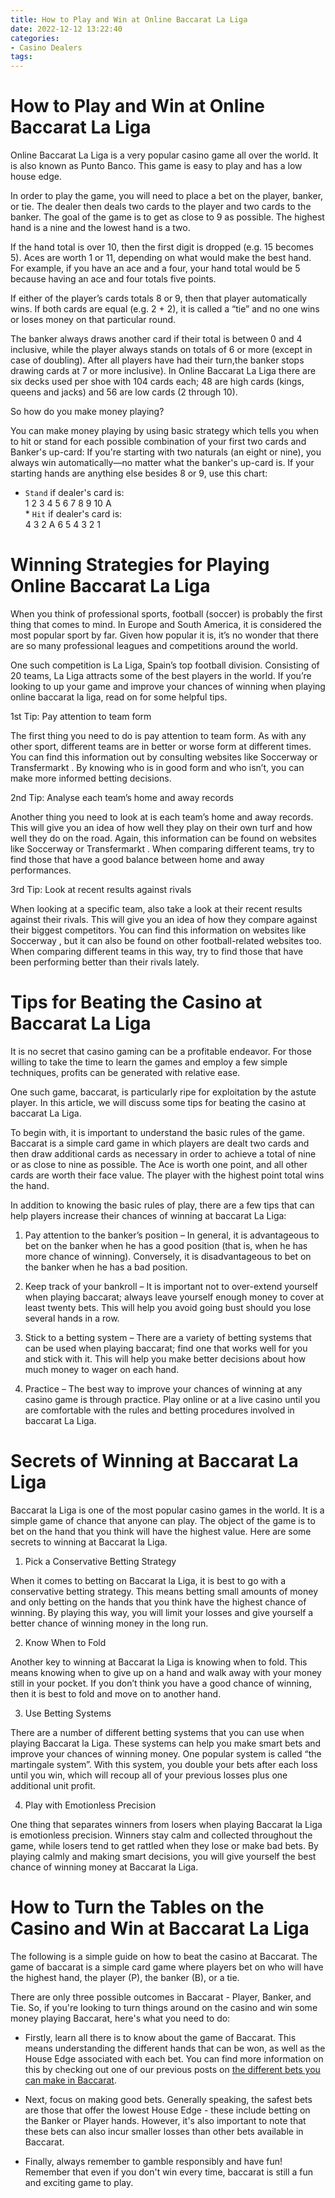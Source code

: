 ```yaml
---
title: How to Play and Win at Online Baccarat La Liga
date: 2022-12-12 13:22:40
categories:
- Casino Dealers
tags:
---
```



#  How to Play and Win at Online Baccarat La Liga

Online Baccarat La Liga is a very popular casino game all over the world. It is also known as Punto Banco. This game is easy to play and has a low house edge.

In order to play the game, you will need to place a bet on the player, banker, or tie. The dealer then deals two cards to the player and two cards to the banker. The goal of the game is to get as close to 9 as possible. The highest hand is a nine and the lowest hand is a two.

If the hand total is over 10, then the first digit is dropped (e.g. 15 becomes 5). Aces are worth 1 or 11, depending on what would make the best hand. For example, if you have an ace and a four, your hand total would be 5 because having an ace and four totals five points.

If either of the player’s cards totals 8 or 9, then that player automatically wins. If both cards are equal (e.g. 2 + 2), it is called a “tie” and no one wins or loses money on that particular round.

The banker always draws another card if their total is between 0 and 4 inclusive, while the player always stands on totals of 6 or more (except in case of doubling). After all players have had their turn,the banker stops drawing cards at 7 or more inclusive). In Online Baccarat La Liga there are six decks used per shoe with 104 cards each; 48 are high cards (kings, queens and jacks) and 56 are low cards (2 through 10).

  So how do you make money playing?

  You can make money playing by using basic strategy which tells you when to hit or stand for each possible combination of your first two cards and Banker's up-card: 
If you're starting with two naturals (an eight or nine), you always win automatically—no matter what the banker's up-card is. If your starting hands are anything else besides 8 or 9, use this chart:

  * `Stand` if dealer's card is:<br>1 2 3 4 5 6 7 8 9 10 A<br> * `Hit` if dealer's card is:<br>4 3 2 A 6 5 4 3 2 1

#  Winning Strategies for Playing Online Baccarat La Liga

When you think of professional sports, football (soccer) is probably the first thing that comes to mind. In Europe and South America, it is considered the most popular sport by far. Given how popular it is, it’s no wonder that there are so many professional leagues and competitions around the world.

One such competition is La Liga, Spain’s top football division. Consisting of 20 teams, La Liga attracts some of the best players in the world. If you’re looking to up your game and improve your chances of winning when playing online baccarat la liga, read on for some helpful tips.

1st Tip: Pay attention to team form

The first thing you need to do is pay attention to team form. As with any other sport, different teams are in better or worse form at different times. You can find this information out by consulting websites like Soccerway or Transfermarkt . By knowing who is in good form and who isn’t, you can make more informed betting decisions.

2nd Tip: Analyse each team’s home and away records

Another thing you need to look at is each team’s home and away records. This will give you an idea of how well they play on their own turf and how well they do on the road. Again, this information can be found on websites like Soccerway or Transfermarkt . When comparing different teams, try to find those that have a good balance between home and away performances.

3rd Tip: Look at recent results against rivals

When looking at a specific team, also take a look at their recent results against their rivals. This will give you an idea of how they compare against their biggest competitors. You can find this information on websites like Soccerway , but it can also be found on other football-related websites too. When comparing different teams in this way, try to find those that have been performing better than their rivals lately.

#  Tips for Beating the Casino at Baccarat La Liga

It is no secret that casino gaming can be a profitable endeavor. For those willing to take the time to learn the games and employ a few simple techniques, profits can be generated with relative ease.

One such game, baccarat, is particularly ripe for exploitation by the astute player. In this article, we will discuss some tips for beating the casino at baccarat La Liga.

To begin with, it is important to understand the basic rules of the game. Baccarat is a simple card game in which players are dealt two cards and then draw additional cards as necessary in order to achieve a total of nine or as close to nine as possible. The Ace is worth one point, and all other cards are worth their face value. The player with the highest point total wins the hand.

In addition to knowing the basic rules of play, there are a few tips that can help players increase their chances of winning at baccarat La Liga:

1) Pay attention to the banker’s position – In general, it is advantageous to bet on the banker when he has a good position (that is, when he has more chance of winning). Conversely, it is disadvantageous to bet on the banker when he has a bad position.

2) Keep track of your bankroll – It is important not to over-extend yourself when playing baccarat; always leave yourself enough money to cover at least twenty bets. This will help you avoid going bust should you lose several hands in a row.

3) Stick to a betting system – There are a variety of betting systems that can be used when playing baccarat; find one that works well for you and stick with it. This will help you make better decisions about how much money to wager on each hand.

4) Practice – The best way to improve your chances of winning at any casino game is through practice. Play online or at a live casino until you are comfortable with the rules and betting procedures involved in baccarat La Liga.

#  Secrets of Winning at Baccarat La Liga

Baccarat la Liga is one of the most popular casino games in the world. It is a simple game of chance that anyone can play. The object of the game is to bet on the hand that you think will have the highest value. Here are some secrets to winning at Baccarat la Liga.

1. Pick a Conservative Betting Strategy

When it comes to betting on Baccarat la Liga, it is best to go with a conservative betting strategy. This means betting small amounts of money and only betting on the hands that you think have the highest chance of winning. By playing this way, you will limit your losses and give yourself a better chance of winning money in the long run.

2. Know When to Fold

Another key to winning at Baccarat la Liga is knowing when to fold. This means knowing when to give up on a hand and walk away with your money still in your pocket. If you don’t think you have a good chance of winning, then it is best to fold and move on to another hand.

3. Use Betting Systems

There are a number of different betting systems that you can use when playing Baccarat la Liga. These systems can help you make smart bets and improve your chances of winning money. One popular system is called “the martingale system”. With this system, you double your bets after each loss until you win, which will recoup all of your previous losses plus one additional unit profit.

4. Play with Emotionless Precision

One thing that separates winners from losers when playing Baccarat la Liga is emotionless precision. Winners stay calm and collected throughout the game, while losers tend to get rattled when they lose or make bad bets. By playing calmly and making smart decisions, you will give yourself the best chance of winning money at Baccarat la Liga.

#  How to Turn the Tables on the Casino and Win at Baccarat La Liga
The following is a simple guide on how to beat the casino at Baccarat. The game of baccarat is a simple card game where players bet on who will have the highest hand, the player (P), the banker (B), or a tie.

There are only three possible outcomes in Baccarat - Player, Banker, and Tie. So, if you're looking to turn things around on the casino and win some money playing Baccarat, here's what you need to do:

- Firstly, learn all there is to know about the game of Baccarat. This means understanding the different hands that can be won, as well as the House Edge associated with each bet. You can find more information on this by checking out one of our previous posts on [the different bets you can make in Baccarat](https://www.bestbettingsites.uk/baccarat/).

- Next, focus on making good bets. Generally speaking, the safest bets are those that offer the lowest House Edge - these include betting on the Banker or Player hands. However, it's also important to note that these bets can also incur smaller losses than other bets available in Baccarat.

- Finally, always remember to gamble responsibly and have fun! Remember that even if you don't win every time, baccarat is still a fun and exciting game to play.